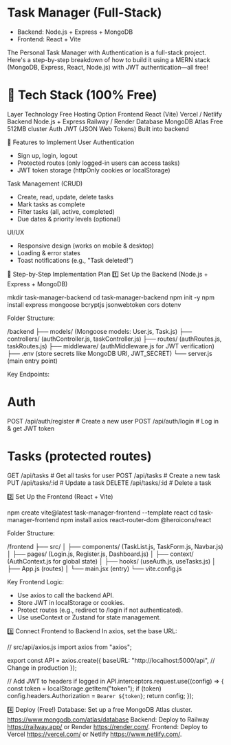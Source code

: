 # Task Manager (Full-Stack)
- Backend: Node.js + Express + MongoDB
- Frontend: React + Vite





The Personal Task Manager with Authentication is a full-stack project. 
Here's a step-by-step breakdown of how to build it using a MERN stack (MongoDB, Express, React, Node.js) with JWT authentication—all free!

# 🔨 Tech Stack (100% Free)
Layer	Technology	Free Hosting Option
Frontend	React (Vite)	Vercel / Netlify
Backend	Node.js + Express	Railway / Render
Database	MongoDB Atlas	Free 512MB cluster
Auth	JWT (JSON Web Tokens)	Built into backend

📝 Features to Implement
User Authentication
- Sign up, login, logout
- Protected routes (only logged-in users can access tasks)
- JWT token storage (httpOnly cookies or localStorage)

Task Management (CRUD)
- Create, read, update, delete tasks
- Mark tasks as complete
- Filter tasks (all, active, completed)
- Due dates & priority levels (optional)

UI/UX
- Responsive design (works on mobile & desktop)
- Loading & error states
- Toast notifications (e.g., "Task deleted!")

🚀 Step-by-Step Implementation Plan
1️⃣ Set Up the Backend (Node.js + Express + MongoDB)

mkdir task-manager-backend
cd task-manager-backend
npm init -y
npm install express mongoose bcryptjs jsonwebtoken cors dotenv

Folder Structure:

/backend
  ├── models/ (Mongoose models: User.js, Task.js)
  ├── controllers/ (authController.js, taskController.js)
  ├── routes/ (authRoutes.js, taskRoutes.js)
  ├── middleware/ (authMiddleware.js for JWT verification)
  ├── .env (store secrets like MongoDB URI, JWT_SECRET)
  └── server.js (main entry point)

Key Endpoints:
# Auth
POST /api/auth/register   # Create a new user
POST /api/auth/login      # Log in & get JWT token
# Tasks (protected routes)
GET    /api/tasks         # Get all tasks for user
POST   /api/tasks         # Create a new task
PUT    /api/tasks/:id     # Update a task
DELETE /api/tasks/:id     # Delete a task

2️⃣ Set Up the Frontend (React + Vite)

npm create vite@latest task-manager-frontend --template react
cd task-manager-frontend
npm install axios react-router-dom @heroicons/react

Folder Structure:

/frontend
  ├── src/
  │   ├── components/ (TaskList.js, TaskForm.js, Navbar.js)
  │   ├── pages/ (Login.js, Register.js, Dashboard.js)
  │   ├── context/ (AuthContext.js for global state)
  │   ├── hooks/ (useAuth.js, useTasks.js)
  │   ├── App.js (routes)
  │   └── main.jsx (entry)
  └── vite.config.js

Key Frontend Logic:
- Use axios to call the backend API.
- Store JWT in localStorage or cookies.
- Protect routes (e.g., redirect to /login if not authenticated).
- Use useContext or Zustand for state management.

3️⃣ Connect Frontend to Backend
In axios, set the base URL:

// src/api/axios.js
import axios from "axios";

export const API = axios.create({
  baseURL: "http://localhost:5000/api", // Change in production
});

// Add JWT to headers if logged in
API.interceptors.request.use((config) => {
  const token = localStorage.getItem("token");
  if (token) config.headers.Authorization = `Bearer ${token}`;
  return config;
});

4️⃣ Deploy (Free!)
Database: Set up a free MongoDB Atlas cluster. https://www.mongodb.com/atlas/database
Backend: Deploy to Railway https://railway.app/ or Render https://render.com/.
Frontend: Deploy to Vercel https://vercel.com/ or Netlify https://www.netlify.com/.